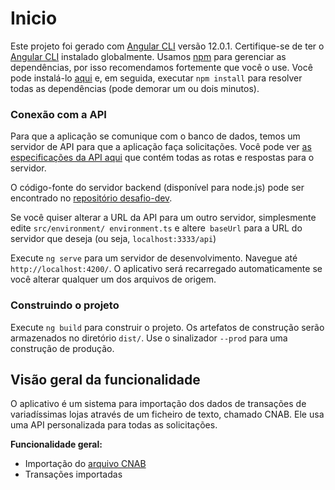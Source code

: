 # Inicio

Este projeto foi gerado com [Angular CLI](https://github.com/angular/angular-cli) versão 12.0.1. Certifique-se de ter o [Angular CLI](https://github.com/angular/angular-cli#installation) instalado globalmente. Usamos [npm](https://nodejs.org/en) para gerenciar as dependências, por isso recomendamos fortemente que você o use. Você pode instalá-lo [aqui](https://nodejs.org/en/download) e, em seguida, executar `npm install` para resolver todas as dependências (pode demorar um ou dois minutos).

### Conexão com a API

Para que a aplicação se comunique com o banco de dados, temos um servidor de API para que a aplicação faça solicitações. Você pode ver [as especificações da API aqui](https://github.com/kingaribel/desafio-dev/blob/main/backEnd) que contém todas as rotas e respostas para o servidor.

O código-fonte do servidor backend (disponível para node.js) pode ser encontrado no [repositório desafio-dev](https://github.com/kingaribel/desafio-dev).

Se você quiser alterar a URL da API para um outro servidor, simplesmente edite `src/environment/ environment.ts` e altere` baseUrl` para a URL do servidor que deseja (ou seja, `localhost:3333/api`)

Execute `ng serve` para um servidor de desenvolvimento. Navegue até `http://localhost:4200/`. O aplicativo será recarregado automaticamente se você alterar qualquer um dos arquivos de origem.

### Construindo o projeto
Execute `ng build` para construir o projeto. Os artefatos de construção serão armazenados no diretório `dist/`. Use o sinalizador `--prod` para uma construção de produção.

## Visão geral da funcionalidade

O aplicativo é um sistema para importação dos dados de transações de variadíssimas lojas através de um ficheiro de texto, chamado CNAB. Ele usa uma API personalizada para todas as solicitações.

**Funcionalidade geral:**

- Importação do [arquivo CNAB](https://github.com/ByCodersTec/desafio-ruby-on-rails/blob/master/CNAB.txt)
- Transações importadas
